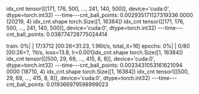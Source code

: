idx_cnt tensor([[171, 176, 500,  ..., 241, 140, 500]], device='cuda:0',
       dtype=torch.int32)
---time---cnt_ball_points: 0.002935171127319336
0000 (20219, 4)
idx_cnt.shape torch.Size([1, 16384])
idx_cnt tensor([[171, 176, 500,  ..., 241, 140, 500]], device='cuda:0',
       dtype=torch.int32)
---time---cnt_ball_points: 0.038774728775024414

train:   0%|          | 17/3712 [00:26<31:23,  1.96it/s, total_it=16]
epochs:   0%|          | 0/80 [00:26<?, ?it/s, loss=13.8, lr=0.001]idx_cnt.shape torch.Size([1, 16384])
idx_cnt tensor([[500,  29,  69,  ..., 415,   8,   8]], device='cuda:0',
       dtype=torch.int32)
---time---cnt_ball_points: 0.0033431053161621094
0000 (18710, 4)
idx_cnt.shape torch.Size([1, 16384])
idx_cnt tensor([[500,  29,  69,  ..., 415,   8,   8]], device='cuda:0',
       dtype=torch.int32)
---time---cnt_ball_points: 0.019366979598999023

